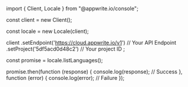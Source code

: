 import { Client,  Locale } from "@appwrite.io/console";

const client = new Client();

const locale = new Locale(client);

client
    .setEndpoint('https://cloud.appwrite.io/v1') // Your API Endpoint
    .setProject('5df5acd0d48c2') // Your project ID
;

const promise = locale.listLanguages();

promise.then(function (response) {
    console.log(response); // Success
}, function (error) {
    console.log(error); // Failure
});